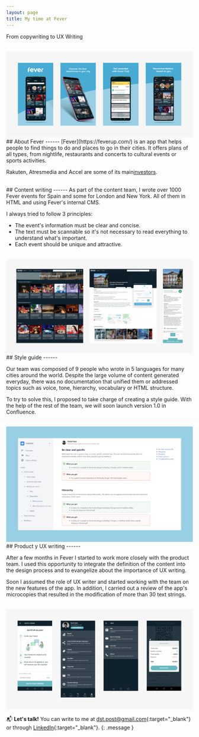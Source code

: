 ```yaml
---
layout: page
title: My time at Fever
---
```

From copywriting to UX Writing<br>

<br>
<a href="{{ site.baseurl }}/assets/Fev_1.png" target="_blank">
    <img 
        src="/assets/Fev_1.png" 
        alt="Fev_1"
    >
</a>

<br>
## About Fever
------
[Fever](https://feverup.com/) is an app that helps people to find things to do and places to go in their cities. It offers plans of all types, from nightlife, restaurants and concerts to cultural events or sports activities.

Rakuten, Atresmedia and Accel are some of its main[investors](https://techcrunch.com/2019/08/04/data-driven-events-discovery-and-planning-startup-fever-raises-35-million-led-by-rakuten/?guccounter=1&guce_referrer=aHR0cHM6Ly93d3cuZ29vZ2xlLmNvbS8&guce_referrer_sig=AQAAALDc4r5RQdfQVYfvinZ9bRboLwWg_ZwbNKTnISSmYLqY8nccxegEMMZnaWwmPbdvlQT9TfYxTxHTmBuAjjR3DLBswgL6K0wwa-wmHiUMFefgPwMD6yHzJ_NGMv1EvYqwTBCF1V9mrD0JULIik089aSyz3xBT1W5nT1tD4mokIl_6).

<br>
## Content writing
------
As part of the content team, I wrote over 1000 Fever events for Spain and some for London and New York. All of them in HTML and using Fever's internal CMS.

I always tried to follow 3 principles:
- The event's information must be clear and concise.
- The text must be scannable so it's not necessary to read everything to understand what's important.
- Each event should be unique and attractive.

<br>
<a href="{{ site.baseurl }}/assets/Fev_2.png" target="_blank">
    <img 
        src="/assets/Fev_2.png" 
        alt="Fev_2"
    >
</a>

<br>
## Style guide
------

Our team was composed of 9 people who wrote in 5 languages for many cities around the world. Despite the large volume of content generated everyday, there was no documentation that unified them or addressed topics such as voice, tone, hierarchy, vocabulary or HTML structure.

To try to solve this, I proposed to take charge of creating a style guide. With the help of the rest of the team, we will soon launch version 1.0 in Confluence.

<br>
<a href="{{ site.baseurl }}/assets/Fev_3.png" target="_blank">
    <img 
        src="/assets/Fev_3.png" 
        alt="Fev_3"
    >
</a>

<br>
## Product y UX writing
------

After a few months in Fever I started to work more closely with the product team. I used this opportunity to integrate the definition of the content into the design process and to evangelize about the importance of UX writing.

Soon I assumed the role of UX writer and started working with the team on the new features of the app. In addition, I carried out a review of the app's microcopies that resulted in the modification of more than 30 text strings.

<br>
<a href="{{ site.baseurl }}/assets/Fev_4.png" target="_blank">
    <img 
        src="/assets/Fev_4.png" 
        alt="Fev_4"
    >
</a>
<br>

📬 **Let's talk!** You can write to me at [dst.post@gmail.com](mailto:dst.post@gmail.com){:target="_blank"} or through [LinkedIn](https://www.linkedin.com/in/daniel-s%C3%A1ez-torregrosa/){:target="_blank"}.
{: .message }

<br>
